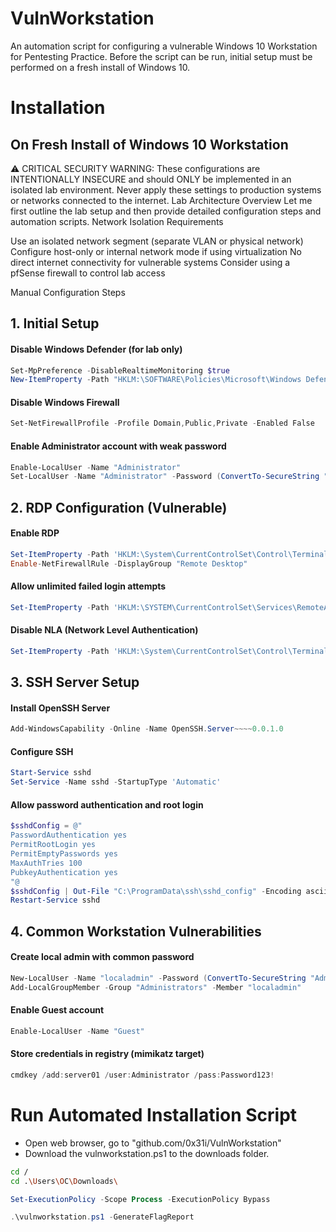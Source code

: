 # VulnWorkstation
An automation script for configuring a vulnerable Windows 10 Workstation for Pentesting Practice. Before the script can be run, initial setup must be performed on a fresh install of Windows 10.

# Installation
## On Fresh Install of Windows 10 Workstation

⚠️ CRITICAL SECURITY WARNING: These configurations are INTENTIONALLY INSECURE and should ONLY be implemented in an isolated lab environment. Never apply these settings to production systems or networks connected to the internet.
Lab Architecture Overview
Let me first outline the lab setup and then provide detailed configuration steps and automation scripts.
Network Isolation Requirements

Use an isolated network segment (separate VLAN or physical network)
Configure host-only or internal network mode if using virtualization
No direct internet connectivity for vulnerable systems
Consider using a pfSense firewall to control lab access

Manual Configuration Steps
## 1. Initial Setup
#### Disable Windows Defender (for lab only)
```powershell
Set-MpPreference -DisableRealtimeMonitoring $true
New-ItemProperty -Path "HKLM:\SOFTWARE\Policies\Microsoft\Windows Defender" -Name DisableAntiSpyware -Value 1 -PropertyType DWORD -Force
```

#### Disable Windows Firewall
```powershell
Set-NetFirewallProfile -Profile Domain,Public,Private -Enabled False
```
#### Enable Administrator account with weak password
```powershell
Enable-LocalUser -Name "Administrator"
Set-LocalUser -Name "Administrator" -Password (ConvertTo-SecureString "Password123!" -AsPlainText -Force)
```

## 2. RDP Configuration (Vulnerable)
#### Enable RDP
```powershell
Set-ItemProperty -Path 'HKLM:\System\CurrentControlSet\Control\Terminal Server' -name "fDenyTSConnections" -value 0
Enable-NetFirewallRule -DisplayGroup "Remote Desktop"
```

#### Allow unlimited failed login attempts
```powershell
Set-ItemProperty -Path 'HKLM:\SYSTEM\CurrentControlSet\Services\RemoteAccess\Parameters\AccountLockout' -Name "MaxDenials" -Value 0
```

#### Disable NLA (Network Level Authentication)
```powershell
Set-ItemProperty -Path 'HKLM:\System\CurrentControlSet\Control\Terminal Server\WinStations\RDP-Tcp' -name "UserAuthentication" -value 0
```

## 3. SSH Server Setup
#### Install OpenSSH Server
```powershell
Add-WindowsCapability -Online -Name OpenSSH.Server~~~~0.0.1.0
```

#### Configure SSH
```powershell
Start-Service sshd
Set-Service -Name sshd -StartupType 'Automatic'
```

#### Allow password authentication and root login
```powershell
$sshdConfig = @"
PasswordAuthentication yes
PermitRootLogin yes
PermitEmptyPasswords yes
MaxAuthTries 100
PubkeyAuthentication yes
"@
$sshdConfig | Out-File "C:\ProgramData\ssh\sshd_config" -Encoding ascii
Restart-Service sshd
```

## 4. Common Workstation Vulnerabilities
#### Create local admin with common password
```powershell
New-LocalUser -Name "localadmin" -Password (ConvertTo-SecureString "Administrator123" -AsPlainText -Force) -PasswordNeverExpires
Add-LocalGroupMember -Group "Administrators" -Member "localadmin"
```

#### Enable Guest account
```powershell
Enable-LocalUser -Name "Guest"
```

#### Store credentials in registry (mimikatz target)
```powershell
cmdkey /add:server01 /user:Administrator /pass:Password123!
```

# Run Automated Installation Script

- Open web browser, go to "github.com/0x31i/VulnWorkstation"
- Download the vulnworkstation.ps1 to the downloads folder.

```bash
cd /
cd .\Users\OC\Downloads\
```
```powershell
Set-ExecutionPolicy -Scope Process -ExecutionPolicy Bypass
```
```powershell
.\vulnworkstation.ps1 -GenerateFlagReport
```
